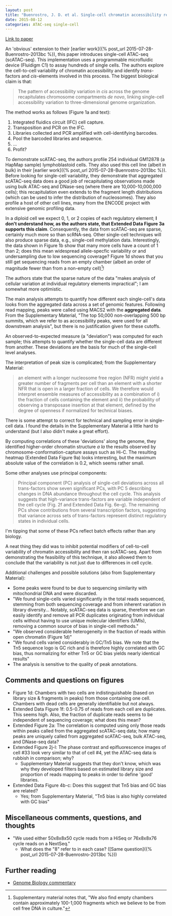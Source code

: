 ```yaml
---
layout: post
title: "Buenrostro, J. D. et al. Single-cell chromatin accessibility reveals principles of regulatory variation. Nature (2015). doi:10.1038/nature14590"
date: 2015-08-12
categories: ATAC-seq single-cell
---
```


[Link to paper](http://www.ncbi.nlm.nih.gov/pubmed/26083756)

An 'obvious' extension to their [earlier work]({% post_url 2015-07-28-Buenrostro-2013bc %}), this paper introduces single-cell ATAC-seq (scATAC-seq). This implementation uses a programmable microfluidic device (Fluidigm C1) to assay hundreds of single cells. The authors explore the cell-to-cell variability of chromatin accessibility and identify _trans_-factors and _cis_-elements involved in this process. The biggest biological claim is that:

> The pattern of accessibility variation in _cis_ across the genome recapitulates chromosome compartments _de novo_, linking single-cell accessibility variation to three-dimensional genome organization.

The method works as follows (Figure 1a and text):

1. Integrated fluidics circuit (IFC) cell capture.
1. Transposition and PCR on the IFC.
2. Libraries collected and PCR amplified with cell-identifying barcodes.
3. Pool the barcoded libraries and sequence.
4. ...
5. Profit?

To demonstrate scATAC-seq, the authors profile 254 individual GM12878 (a HapMap sample) lymphoblastoid cells. They also used this cell line (albeit in bulk) in their [earlier work]({% post_url 2015-07-28-Buenrostro-2013bc %}). Before looking for single-cell variability, they demonstrate that aggregated scATAC-seq data does a good job of recapitulating observations made using bulk ATAC-seq and DNase-seq (where there are 10,000-10,000,000 cells); this recapitulation even extends to the fragment length distributions (which can be used to infer the distribution of nucleosomes). They also profile a host of other cell lines, many from the ENCODE project with extensive genomic profiling data.

In a diploid cell we expect 0, 1, or 2 copies of each regulatory element; __I don't understand how, as the authors state, that Extended Data Figure 3a supports this claim__. Consequently, the data from scATAC-seq are sparse, certainly much more so than scRNA-seq. Other single-cell techniques will also produce sparse data, e.g., single-cell methylation data. Interestingly, the data shown in Figure 1b show that many more cells have a count of 1 than 2; does this mean widespread allele-specfic variability or and undersampling due to low sequencing coverage? Figure 1d shows that you still get sequencing reads from an empty chamber (albeit an order of magnitude fewer than from a non-empty cell)[^empty]!

[^empty]: Supplementary material notes that, "We also find empty chambers contain approximately 100-1,000 fragments which we believe to be from cell free DNA in culture."

The authors state that the sparse nature of the data "makes analysis of cellular variation at individual regulatory elements impractical"; I am somewhat more optimistic.

The main analysis attempts to quantify how different each single-cell's data looks from the aggregated data across a set of genomic features. Following read mapping, peaks were called using MACS2 with the __aggregated data__. From the Supplementary Material, "The top 50,000 non-overlapping 500 bp summits, which we refer to as accessibility peaks, were used for all downstream analysis", but there is no justification given for these cutoffs.

An observed-to-expected measure (a "deviation") was computed for each sample; this attempts to quantify whether the single-cell data are different from another. These deviations are the basis for much of the single-cell level analyses.

The interpretation of peak size is complicated; from the Supplementary Material:

> an element with a longer nucleosome free region (NFR) might yield a greater number of fragments per cell than an element with a shorter NFR that is open in a larger fraction of cells. We therefore would interpret ensemble measures of accessibility as a combination of i) the fraction of cells containing the element and ii) the probability of observing a transposase insertion at that element, defined by the degree of openness if normalized for technical biases.

There is some attempt to correct for technical and sampling error in single-cell data. I found the details in the Supplementary Material a little hard to understand (but I also didn't make a great effort).

By computing correlations of these 'deviations' along the genome, they identified higher-order chromatin structure _a la_ the results observed by chromosome-conformation-capture assays such as Hi-C. The resulting heatmap (Extended Data Figure 9a) looks interesting, but the maximum absolute value of the correlation is 0.2, which seems rather small.

Some other analyses use principal components:

> Principal component (PC) analysis of single-cell deviations across all trans-factors show seven significant PCs, with PC 5 describing changes in DNA abundance throughout the cell cycle. This analysis suggests that high-variance trans-factors are variable independent of the cell cycle (Fig. 2f and Extended Data Fig. 6e–g). The remaining PCs show contributions from several transcription factors, suggesting that variance across sets of trans-factors represent distinct regulatory states in individual cells.

I'm tipping that some of these PCs reflect batch effects rather than any biology.

A neat thing they did was to inhibit potential modifiers of cell-to-cell variability of chromatin accessibility and then ran scATAC-seq. Apart from demonstrating the feasibility of this technique, it also allowed them to conclude that the variability is not just due to differences in cell cycle.

Additional challenges and possible solutions (also from Supplementary Material):

- Some peaks were found to be due to sequencing similarity with mitochondrial DNA and were discarded.
- "We found single-cells varied significantly in the total reads sequenced, stemming from both sequencing coverage and from inherent variation in library diversity... Notably, scATAC-seq data is sparse, therefore we can easily identify and remove all PCR duplicates originating from individual cells without having to use unique molecular identifiers (UMIs), removing a common source of bias in single-cell methods."
- "We observed considerable heterogeneity in the fraction of reads within open chromatin (Figure 1d)"
- "We found cells varied considerably in GC/Tn5 bias. We note that the Tn5 sequence logo is GC rich and is therefore highly correlated with GC bias, thus normalizing for either Tn5 or GC bias yields nearly identical results"
- The analysis is sensitive to the quality of peak annotations.

## Comments and questions on figures

- Figure 1d: Chambers with two cells are indistinguishable (based on library size & fragments in peaks) from those containing one cell. Chambers with dead cells are generally identifiable but not always.
- Extended Data Figure 1f: 0.5-0.75 of reads from each cell are duplicates. This seems high. Also, the fraction of duplicate reads seems to be independent of sequencing coverage; what does this mean?
- Extended Figure 2a: The correlation is computed using only those reads within peaks called from the aggregated scATAC-seq data; how many peaks are uniquely called from aggregated scATAC-seq, bulk ATAC-seq, and DNase-seq data?
- Extended Figure 2j-l: The phase contrast and epifluorescence images of cell #33 look very similar to that of cell #4, yet the ATAC-seq data is rubbish in comparison; why?
  - Supplementary Material suggests that they don't know, which was why they developed filters based on estimated library size and proportion of reads mapping to peaks in order to define 'good' libraries.
- Extended Data Figure 4b-c: Does this suggest that Tn5 bias and GC bias are related?
  - Yes; from Supplementary Material, "Tn5 bias is also highly correlated with GC bias"

## Miscellaneous comments, questions, and thoughts

- "We used either 50x8x8x50 cycle reads from a HiSeq or 76x8x8x76 cycle reads on a NextSeq."
  - What does the "8" refer to in each case? ([Same question]({% post_url 2015-07-28-Buenrostro-2013bc %}))

## Further reading

- [Genome Biology commentary](http://www.genomebiology.com/2015/16/1/172)
